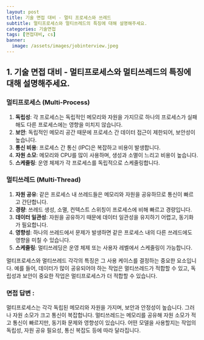 ```yaml
---
layout: post
title: 기술 면접 대비 - 멀티 프로세스와 쓰레드
subtitle: 멀티프로세스와 멀티쓰레드의 특징에 대해 설명해주세요.
categories: 기술면접
tags: [면접대비, cs]
banner:
  image: /assets/images/jobinterview.jpeg
---
```


## 1. 기술 면접 대비 - 멀티프로세스와 멀티쓰레드의 특징에 대해 설명해주세요.



### 멀티프로세스 (Multi-Process)

1. **독립성**: 각 프로세스는 독립적인 메모리와 자원을 가지므로 하나의 프로세스가 실패해도 다른 프로세스에는 영향을 미치지 않습니다.
2. **보안**: 독립적인 메모리 공간 때문에 프로세스 간 데이터 접근이 제한되어, 보안성이 높습니다.
3. **통신 비용**: 프로세스 간 통신 (IPC)은 복잡하고 비용이 발생합니다.
4. **자원 소모**: 메모리와 CPU를 많이 사용하며, 생성과 소멸이 느리고 비용이 높습니다.
5. **스케줄링**: 운영 체제가 각 프로세스를 독립적으로 스케줄링합니다.



### 멀티쓰레드 (Multi-Thread)

1. **자원 공유**: 같은 프로세스 내 쓰레드들은 메모리와 자원을 공유하므로 통신이 빠르고 간단합니다.
2. **경량**: 쓰레드 생성, 소멸, 컨텍스트 스위칭이 프로세스에 비해 빠르고 경량입니다.
3. **데이터 일관성**: 자원을 공유하기 때문에 데이터 일관성을 유지하기 어렵고, 동기화가 필요합니다.
4. **영향성**: 하나의 쓰레드에서 문제가 발생하면 같은 프로세스 내의 다른 쓰레드에도 영향을 미칠 수 있습니다.
5. **스케줄링**: 멀티쓰레딩은 운영 체제 또는 사용자 레벨에서 스케줄링이 가능합니다.



멀티프로세스와 멀티쓰레드 각각의 특징은 그 사용 케이스를 결정하는 중요한 요소입니다. 예를 들어, 데이터가 많이 공유되어야 하는 작업은 멀티쓰레드가 적합할 수 있고, 독립성과 보안이 중요한 작업은 멀티프로세스가 더 적합할 수 있습니다.



### 면접 답변 :

멀티프로세스는 각각 독립된 메모리와 자원을 가지며, 보안과 안정성이 높습니다. 그러나 자원 소모가 크고 통신이 복잡합니다. 멀티쓰레드는 메모리를 공유해 자원 소모가 적고 통신이 빠르지만, 동기화 문제와 영향성이 있습니다. 어떤 모델을 사용할지는 작업의 독립성, 자원 공유 필요성, 통신 복잡도 등에 따라 달라집니다.



[1]: https://daringfireball.net/projects/markdown/
  [2]: https://www.fileformat.info/info/unicode/char/2163/index.htm
  [3]: https://www.markitdown.net/
  [4]: https://daringfireball.net/projects/markdown/basics
  [5]: https://daringfireball.net/projects/markdown/syntax
